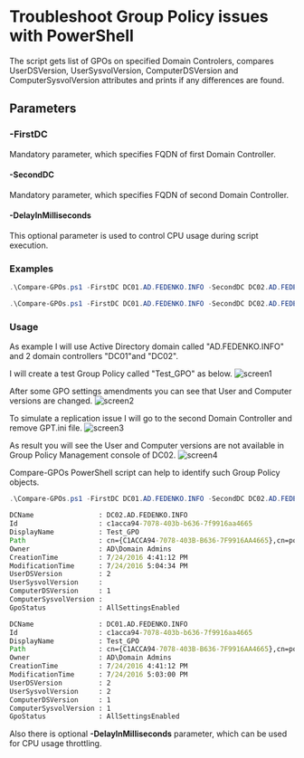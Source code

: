 # Troubleshoot Group Policy issues with PowerShell

The script gets list of GPOs on specified Domain Controlers,  compares UserDSVersion, UserSysvolVersion, ComputerDSVersion and ComputerSysvolVersion attributes and prints if any differences are found.

## Parameters

### -FirstDC

Mandatory parameter, which specifies FQDN of first Domain Controller.

#### -SecondDC

Mandatory parameter, which specifies FQDN of second Domain Controller.

#### -DelayInMilliseconds

This optional parameter is used to control CPU usage during script execution.

### Examples

```powershell
.\Compare-GPOs.ps1 -FirstDC DC01.AD.FEDENKO.INFO -SecondDC DC02.AD.FEDENKO.INFO
```

```powershell
.\Compare-GPOs.ps1 -FirstDC DC01.AD.FEDENKO.INFO -SecondDC DC02.AD.FEDENKO.INFO -DelayInMilliseconds 500
```

### Usage

As example I will use Active Directory domain called "AD.FEDENKO.INFO" and 2 domain controllers "DC01"and "DC02".

I will create a test Group Policy called "Test_GPO" as below.
![screen1](https://github.com/vfedenko/PowerShellScripts/blob/master/Compare-GPOs/screen1.jpg)

After some GPO settings amendments you can see that User and Computer versions are changed.
![screen2](https://github.com/vfedenko/PowerShellScripts/blob/master/Compare-GPOs/screen2.jpg)

To simulate a replication issue I will go to the second Domain Controller and remove GPT.ini file.
![screen3](https://github.com/vfedenko/PowerShellScripts/blob/master/Compare-GPOs/screen3.jpg)

As result you will see the User and Computer versions are not available in Group Policy Management console of DC02.
![screen4](https://github.com/vfedenko/PowerShellScripts/blob/master/Compare-GPOs/screen4.jpg)

Compare-GPOs PowerShell script can help to identify such Group Policy objects.

```powershell
.\Compare-GPOs.ps1 -FirstDC DC01.AD.FEDENKO.INFO -SecondDC DC02.AD.FEDENKO.INFO
```

```cmd
DCName                : DC02.AD.FEDENKO.INFO
Id                    : c1acca94-7078-403b-b636-7f9916aa4665
DisplayName           : Test_GPO
Path                  : cn={C1ACCA94-7078-403B-B636-7F9916AA4665},cn=policies,cn=system,DC=AD,DC=FEDENKO,DC=INFO
Owner                 : AD\Domain Admins
CreationTime          : 7/24/2016 4:41:12 PM
ModificationTime      : 7/24/2016 5:04:34 PM
UserDSVersion         : 2
UserSysvolVersion     :
ComputerDSVersion     : 1
ComputerSysvolVersion :
GpoStatus             : AllSettingsEnabled

DCName                : DC01.AD.FEDENKO.INFO
Id                    : c1acca94-7078-403b-b636-7f9916aa4665
DisplayName           : Test_GPO
Path                  : cn={C1ACCA94-7078-403B-B636-7F9916AA4665},cn=policies,cn=system,DC=AD,DC=FEDENKO,DC=INFO
Owner                 : AD\Domain Admins
CreationTime          : 7/24/2016 4:41:12 PM
ModificationTime      : 7/24/2016 5:03:00 PM
UserDSVersion         : 2
UserSysvolVersion     : 2
ComputerDSVersion     : 1
ComputerSysvolVersion : 1
GpoStatus             : AllSettingsEnabled
```

Also there is optional **-DelayInMilliseconds** parameter, which can be used for CPU usage throttling.